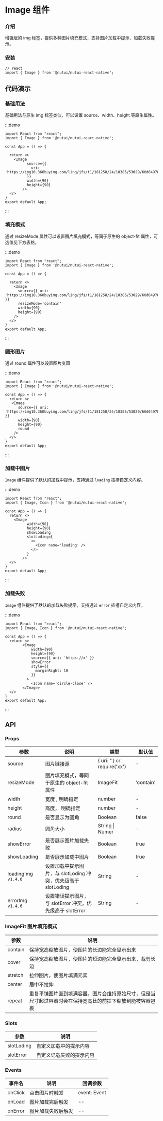 # Image 组件

### 介绍

增强版的 img 标签，提供多种图片填充模式，支持图片加载中提示、加载失败提示。

### 安装

```tsx
// react
import { Image } from '@nutui/nutui-react-native';
```

## 代码演示

### 基础用法

基础用法与原生 img 标签类似，可以设置 source、width、height 等原生属性。

:::demo

```tsx
import React from "react";
import { Image } from '@nutui/nutui-react-native';

const App = () => {

  return <>
    <Image
          source={{
            uri: 'https://img10.360buyimg.com/ling/jfs/t1/181258/24/10385/53029/60d04978Ef21f2d42/92baeb21f907cd24.jpg'
          }}
          width={90}
          height={90}
        />
  </>
}
export default App;
```

:::

### 填充模式

通过 resizeMode 属性可以设置图片填充模式，等同于原生的 object-fit 属性，可选值见下方表格。

:::demo

```tsx
import React from "react";
import { Image } from '@nutui/nutui-react-native';

const App = () => {

  return <>
    <Image
      source={{ uri: 'https://img10.360buyimg.com/ling/jfs/t1/181258/24/10385/53029/60d04978Ef21f2d42/92baeb21f907cd24.jpg' }}
      resizeMode='contain'
      width={90}
      height={90}
    />
  </>
}
export default App;
```

:::

### 圆形图片

通过 round 属性可以设置图片变圆

:::demo

```tsx
import React from "react";
import { Image } from '@nutui/nutui-react-native';

const App = () => {
  return <>
   <Image
      source={{ uri: 'https://img10.360buyimg.com/ling/jfs/t1/181258/24/10385/53029/60d04978Ef21f2d42/92baeb21f907cd24.jpg' }}
      width={90}
      height={90}
      round
    />
  </>
}
export default App;
```

:::

### 加载中图片

`Image` 组件提供了默认的加载中提示，支持通过 `loading` 插槽自定义内容。

:::demo

```tsx
import React from "react";
import { Image, Icon } from '@nutui/nutui-react-native';

const App = () => {
  return <>
    <Image
          width={90}
          height={90}
          showLoading
          slotLoding={
            <>
              <Icon name='loading' />
            </>
          }
        />
  </>
}
export default App;
```

:::

### 加载失败

`Image` 组件提供了默认的加载失败提示，支持通过 `error` 插槽自定义内容。

:::demo

```tsx
import React from "react";
import { Image, Icon } from '@nutui/nutui-react-native';

const App = () => {
  return <>
        <Image
            width={90}
            height={90}
            source={{ uri: 'https://x' }}
            showError
            style={{
              marginRight: 10
            }}
          >
            <Icon name='circle-close' />
        </Image>
  </>
}
export default App;
```

:::

## API

### Props

| 参数                | 说明                                                          | 类型                        | 默认值    |
| ------------------- | ------------------------------------------------------------- | --------------------------- | --------- |
| source              | 图片链接源                                                    | { uri: ''} or require('xx') | -         |
| resizeMode          | 图片填充模式，等同于原生的 object-fit 属性                    | ImageFit                    | 'contain' |
| width               | 宽度 , 明确指定                                               | number                      | -         |
| height              | 高度， 明确指定                                               | number                      | -         |
| round               | 是否显示为圆角                                                | Boolean                     | false     |
| radius              | 圆角大小                                                      | String \| Numer             | -         |
| showError           | 是否展示图片加载失败                                          | Boolean                     | true      |
| showLoading         | 是否展示加载中图片                                            | Boolean                     | true      |
| loadingImg `v1.4.6` | 设置加载中提示图片，与 slotLoding 冲突，优先级高于 slotLoding | String                      | -         |
| errorImg `v1.4.6`   | 设置错误提示图片，与 slotError 冲突，优先级高于 slotError     | String                      | -         |

### ImageFit 图片填充模式

| 参数    | 说明                                                                                                       |
| ------- | ---------------------------------------------------------------------------------------------------------- |
| contain | 保持宽高缩放图片，使图片的长边能完全显示出来                                                               |
| cover   | 保持宽高缩放图片，使图片的短边能完全显示出来，裁剪长边                                                     |
| stretch | 拉伸图片，使图片填满元素                                                                                   |
| center  | 居中不拉伸                                                                                                 |
| repeat  | 重复平铺图片直到填满容器。图片会维持原始尺寸，但是当尺寸超过容器时会在保持宽高比的前提下缩放到能被容器包裹 |

### Slots

| 参数       | 说明                     |
| ---------- | ------------------------ |
| slotLoding | 自定义加载中的提示内容   |
| slotError  | 自定义记载失败的提示内容 |

### Events

| 事件名  | 说明               | 回调参数     |
| ------- | ------------------ | ------------ |
| onClick | 点击图片时触发     | event: Event |
| onLoad  | 图片加载完后触发   | --           |
| onError | 图片加载失败后触发 | --           |
